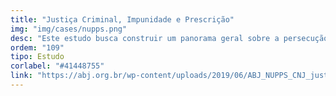 ```yaml
---
title: "Justiça Criminal, Impunidade e Prescrição"
img: "img/cases/nupps.png"
desc: "Este estudo busca construir um panorama geral sobre a persecução penal à corrupção no Brasil, desenhando e medindo seus fluxos e colhendo as percepções dos atores."
ordem: "109"
tipo: Estudo
corlabel: "#41448755"
link: "https://abj.org.br/wp-content/uploads/2019/06/ABJ_NUPPS_CNJ_justica-criminal_impunidade-e-prescricao.pdf"
---
```


<!--
# # planejamento
# 
# - auth0
# - treesnip
# - shinyhttr
# - livro
# - zen do R
# - decryptr
# - rightgbm
# - kuber
# - bltm
# - wavesurfer
# - pesqEle
# 
# # o que precisamos fazer?
# 
# - copiar a estrutura de cursos
# 
# - imagem
# - descrição
# - nome
-->
